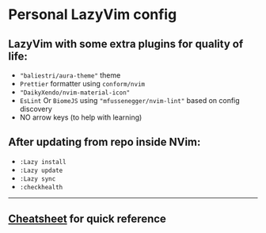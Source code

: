 # Personal LazyVim config
## LazyVim with some extra plugins for quality of life:
* `"baliestri/aura-theme"` theme
* `Prettier` formatter using `conform/nvim`
* `"DaikyXendo/nvim-material-icon"`
* `EsLint` Or `BiomeJS` using `"mfussenegger/nvim-lint"` based on config discovery
* NO arrow keys (to help with learning)
## After updating from repo inside NVim:

- `:Lazy install`
- `:Lazy update`
- `:Lazy sync`
- `:checkhealth`

---
[Cheatsheet](https://dioannou30.github.io/nvim_config/) for quick reference
---
